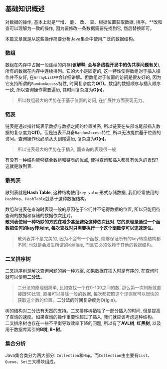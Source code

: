 ## 基础知识概述

对数据的操作, 基本上就是**增、 删、 改、 查、根据位置获取数据, 排序。**改和查可以理解为一致的操作, 因为要修改一条数据需要先找到它, 然后替换即可。

本篇文章就是从这些操作简要分析Java集合中使用广泛的数据结构。

### 数组

数组在内存中占据一段连续的内存(**该解释, 会与多线程开发中的伪共享问题有关**), 所有的数据在内存中连续排列。它的大小是固定的, 这一特性使得数组对于插入操作并不友好, 在`ArrayList`中会详细讲解。但数组对于位置的访问是很友好的, 因为它支持所谓的`RandomAccess`特性, 时间复杂度为**O(1)**。数组的数据顺序与插入顺序一致, 所以查询操作需要遍历, 其时间复杂度为**O(n)**。

> 所以数组最大的优势在于基于位置的访问, 在扩展性方面表现无力。

### 链表

链表是通过指针域表示数据与数据之间的位置关系, 所以链表在头部或尾部插入数据的复杂度为**O(1)**。但是链表不具备`RandomAccess`特性, 所以无法提供基于位置的访问。查询操作也必须从头到尾遍历, 复杂度为**O(n)**。

> 所以链表最大的优势在于插入, 而查询的表现很一般

有没有一种结构能够结合数组和链表的优点, 使得查询和插入都具有优秀的表现? 这就是散列表.

### 散列表

散列表就是**Hash Table**, 这种结构使用`key-value`形式存储数据, 我们经常使用的`HashMap`、`HashTable`就基于这种数据结构。

数组和链表在查询时表现一般的原因在于它们并不记得数据的位置, 所以只能用待查询的数据和存储的数据依次比对。<br/>
**散列表使用一种巧妙的方式在减少甚至避免这种依次比对, 它的原理是通过一个函数把任何的key转为int, 每次查找时只需要执行一个这个函数便可以迅速定位。**

> 散列表并不是完美的, 因为不会有一个函数, 能够保证所有的key转换结构都不同, 也就是会发生所谓的`哈希碰撞`, 而且它必须依赖于其他的数据结构。

### 二叉排序树

二叉排序树是解决查询问题的另一种方案, 如果数据在插入时是有序的, 在查询时就可以使用**二分法**。

> 二分法的原理很简单, 比如查找一个在0-100之间的数, 那么第一次判断就直接跟50比较, 直接可以排除一般的数据, 每次都按照这个规则就可以很快的获取这个数的位置。**二分法的时间复杂度为O(lg n)**。

树的结构对二分法有天然的支持。二叉排序树牺牲了一部分插入的时间, 但是提高了查询的速度。如果查询的操作重要性超过了插入, 我们就应该考虑这种结构。<br/>
二叉排序树也存在一些不平衡导致效率下降的问题, 所以有了**AVL树**, **红黑树**, 以及用于数据库索引的**B树, B+树**。

### 集合分析

Java集合类分为两大部分: `Collection`和`Map`。而`Collection`由主要有`List`、 `Queue`、`Set`三大模块组成。
